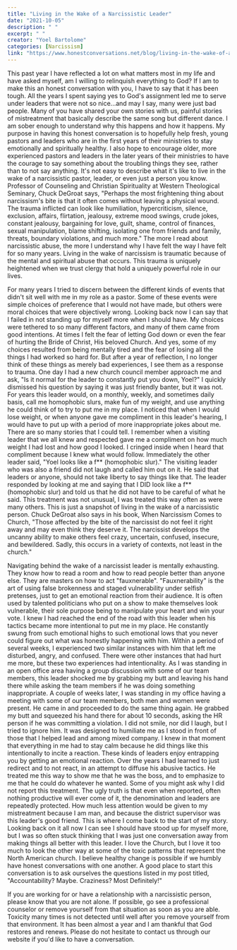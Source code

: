```yaml
---
title: "Living in the Wake of a Narcissistic Leader"
date: "2021-10-05"
description: " "
excerpt: " "
creator: "Yoel Bartolome"
categories: [Narcissism]
link: "https://www.honestconversations.net/blog/living-in-the-wake-of-a-narcissistic-leader"
---
```


This past year I have reflected a lot on what matters most in my life and have asked myself, am I willing to relinquish everything to God? If I am to make this an honest conversation with you, I have to say that it has been tough. All the years I spent saying yes to God's assignment led me to serve under leaders that were not so nice...and may I say, many were just bad people. Many of you have shared your own stories with us, painful stories of mistreatment that basically describe the same song but different dance. I am sober enough to understand why this happens and how it happens. My purpose in having this honest conversation is to hopefully help fresh, young pastors and leaders who are in the first years of their ministries to stay emotionally and spiritually healthy. I also hope to encourage older, more experienced pastors and leaders in the later years of their ministries to have the courage to say something about the troubling things they see, rather than to not say anything. It's not easy to describe what it's like to live in the wake of a narcissistic pastor, leader, or even just a person you know. Professor of Counseling and Christian Spirituality at Western Theological Seminary, Chuck DeGroat says, "Perhaps the most frightening thing about narcissism's bite is that it often comes without leaving a physical wound. The trauma inflicted can look like humiliation, hypercriticism, silence, exclusion, affairs, flirtation, jealousy, extreme mood swings, crude jokes, constant jealousy, bargaining for love, guilt, shame, control of finances, sexual manipulation, blame shifting, isolating one from friends and family, threats, boundary violations, and much more." The more I read about narcissistic abuse, the more I understand why I have felt the way I have felt for so many years. Living in the wake of narcissism is traumatic because of the mental and spiritual abuse that occurs. This trauma is uniquely heightened when we trust clergy that hold a uniquely powerful role in our lives.

For many years I tried to discern between the different kinds of events that didn't sit well with me in my role as a pastor. Some of these events were simple choices of preference that I would not have made, but others were moral choices that were objectively wrong. Looking back now I can say that I failed in not standing up for myself more when I should have. My choices were tethered to so many different factors, and many of them came from good intentions. At times I felt the fear of letting God down or even the fear of hurting the Bride of Christ, His beloved Church. And yes, some of my choices resulted from being mentally tired and the fear of losing all the things I had worked so hard for. But after a year of reflection, I no longer think of these things as merely bad experiences, I see them as a response to trauma. One day I had a new church council member approach me and ask, "Is it normal for the leader to constantly put you down, Yoel?" I quickly dismissed his question by saying it was just friendly banter, but it was not. For years this leader would, on a monthly, weekly, and sometimes daily basis, call me homophobic slurs, make fun of my weight, and use anything he could think of to try to put me in my place. I noticed that when I would lose weight, or when anyone gave me compliment in this leader's hearing, I would have to put up with a period of more inappropriate jokes about me. There are so many stories that I could tell. I remember when a visiting leader that we all knew and respected gave me a compliment on how much weight I had lost and how good I looked. I cringed inside when I heard that compliment because I knew what would follow. Immediately the other leader said, "Yoel looks like a f\*\* (homophobic slur)." The visiting leader who was also a friend did not laugh and called him out on it. He said that leaders or anyone, should not take liberty to say things like that. The leader responded by looking at me and saying that I DID look like a f\*\* (homophobic slur) and told us that he did not have to be careful of what he said. This treatment was not unusual, I was treated this way often as were many others. This is just a snapshot of living in the wake of a narcissistic person. Chuck DeGroat also says in his book, When Narcissism Comes to Church, "Those affected by the bite of the narcissist do not feel it right away and may even think they deserve it. The narcissist develops the uncanny ability to make others feel crazy, uncertain, confused, insecure, and bewildered. Sadly, this occurs in a variety of contexts, not least in the church."

Navigating behind the wake of a narcissist leader is mentally exhausting. They know how to read a room and how to read people better than anyone else. They are masters on how to act "fauxnerable". "Fauxnerability" is the art of using false brokenness and staged vulnerability under selfish pretenses, just to get an emotional reaction from their audience. It is often used by talented politicians who put on a show to make themselves look vulnerable, their sole purpose being to manipulate your heart and win your vote. I knew I had reached the end of the road with this leader when his tactics became more intentional to put me in my place. He constantly swung from such emotional highs to such emotional lows that you never could figure out what was honestly happening with him. Within a period of several weeks, I experienced two similar instances with him that left me disturbed, angry, and confused. There were other instances that had hurt me more, but these two experiences had intentionality. As I was standing in an open office area having a group discussion with some of our team members, this leader shocked me by grabbing my butt and leaving his hand there while asking the team members if he was doing something inappropriate. A couple of weeks later, I was standing in my office having a meeting with some of our team members, both men and women were present. He came in and proceeded to do the same thing again. He grabbed my butt and squeezed his hand there for about 10 seconds, asking the HR person if he was committing a violation. I did not smile, nor did I laugh, but I tried to ignore him. It was designed to humiliate me as I stood in front of those that I helped lead and among mixed company. I knew in that moment that everything in me had to stay calm because he did things like this intentionally to incite a reaction. These kinds of leaders enjoy entrapping you by getting an emotional reaction. Over the years I had learned to just redirect and to not react, in an attempt to diffuse his abusive tactics. He treated me this way to show me that he was the boss, and to emphasize to me that he could do whatever he wanted. Some of you might ask why I did not report this treatment. The ugly truth is that even when reported, often nothing productive will ever come of it, the denomination and leaders are repeatedly protected. How much less attention would be given to my mistreatment because I am man, and because the district supervisor was this leader's good friend. This is where I come back to the start of my story. Looking back on it all now I can see I should have stood up for myself more, but I was so often stuck thinking that I was just one conversation away from making things all better with this leader. I love the Church, but I love it too much to look the other way at some of the toxic patterns that represent the North American church. I believe healthy change is possible if we humbly have honest conversations with one another. A good place to start this conversation is to ask ourselves the questions listed in my post titled, "Accountability? Maybe. Craziness? Most Definitely!"

If you are working for or have a relationship with a narcissistic person, please know that you are not alone. If possible, go see a professional counselor or remove yourself from that situation as soon as you are able. Toxicity many times is not detected until well after you remove yourself from that environment. It has been almost a year and I am thankful that God restores and renews. Please do not hesitate to contact us through our website if you'd like to have a conversation.